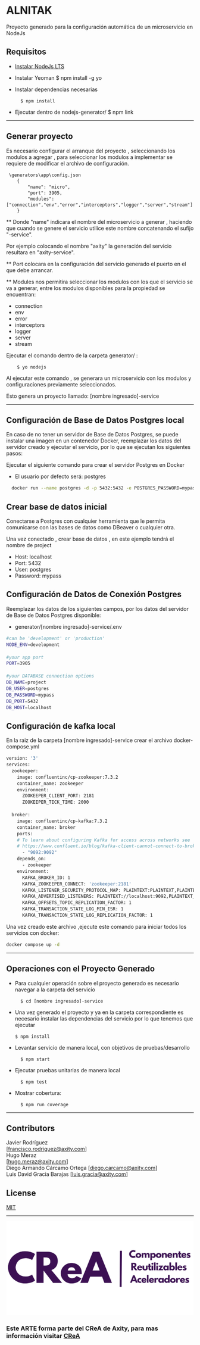 # ALNITAK

Proyecto generado para la configuración automática de un microservicio en NodeJs

## Requisitos

- [Instalar NodeJs LTS](https://nodejs.org/es/)
- Instalar Yeoman
  $ npm install -g yo
- Instalar dependencias necesarias

        $ npm install

- Ejecutar dentro de nodejs-generator/
  $ npm link

---

## Generar proyecto

Es necesario configurar el arranque del proyecto , seleccionando los modulos a agregar , para seleccionar los modulos a implementar se requiere de modificar el archivo de configuración.

     \generators\app\config.json
        {
            "name": "micro",
            "port": 3905,
            "modules":  ["connection","env","error","interceptors","logger","server","stream"]
        }

\*\* Donde "name" indicara el nombre del microservicio a generar , haciendo que cuando se genere el servicio utilice este nombre concatenando el sufijo "-service".

Por ejemplo colocando el nombre "axity" la generación del servicio resultara en "axity-service".

\*\* Port colocara en la configuración del servicio generado el puerto en el que debe arrancar.

\*\* Modules nos permitira seleccionar los modulos con los que el servicio se va a generar, entre los modulos disponibles para la propiedad se encuentran:

- connection
- env
- error
- interceptors
- logger
- server
- stream

Ejecutar el comando dentro de la carpeta generator/ :

        $ yo nodejs

Al ejecutar este comando , se generara un microservicio con los modulos y configuraciones previamente seleccionados.

Esto genera un proyecto llamado: [nombre ingresado]-service

---

## Configuración de Base de Datos Postgres local

En caso de no tener un servidor de Base de Datos Postgres, se puede instalar una imagen en un contenedor Docker, reemplazar los datos del servidor creado y ejecutar el servicio, por lo que se ejecutan los siguientes pasos:

Ejecutar el siguiente comando para crear el servidor Postgres en Docker

- El usuario por defecto será: postgres

```bash
  docker run --name postgres -d -p 5432:5432 -e POSTGRES_PASSWORD=mypass postgres:alpine
```

## Crear base de datos inicial

Conectarse a Postgres con cualquier herramienta que le permita comunicarse con las bases de datos como DBeaver o cualquier otra.

Una vez conectado , crear base de datos , en este ejemplo tendrá el nombre de project

- Host: localhost
- Port: 5432
- User: postgres
- Password: mypass

## Configuración de Datos de Conexión Postgres

Reemplazar los datos de los siguientes campos, por los datos del servidor de Base de Datos Postgres disponible:

- generator/[nombre ingresado]-service/.env

```bash
#can be 'development' or 'production'
NODE_ENV=development

#your app port
PORT=3905

#your DATABASE connection options
DB_NAME=project
DB_USER=postgres
DB_PASSWORD=mypass
DB_PORT=5432
DB_HOST=localhost

```

## Configuración de kafka local

En la raiz de la carpeta [nombre ingresado]-service crear el archivo docker-compose.yml

```bash
version: '3'
services:
  zookeeper:
    image: confluentinc/cp-zookeeper:7.3.2
    container_name: zookeeper
    environment:
      ZOOKEEPER_CLIENT_PORT: 2181
      ZOOKEEPER_TICK_TIME: 2000

  broker:
    image: confluentinc/cp-kafka:7.3.2
    container_name: broker
    ports:
    # To learn about configuring Kafka for access across networks see
    # https://www.confluent.io/blog/kafka-client-cannot-connect-to-broker-on-aws-on-docker-etc/
      - "9092:9092"
    depends_on:
      - zookeeper
    environment:
      KAFKA_BROKER_ID: 1
      KAFKA_ZOOKEEPER_CONNECT: 'zookeeper:2181'
      KAFKA_LISTENER_SECURITY_PROTOCOL_MAP: PLAINTEXT:PLAINTEXT,PLAINTEXT_INTERNAL:PLAINTEXT
      KAFKA_ADVERTISED_LISTENERS: PLAINTEXT://localhost:9092,PLAINTEXT_INTERNAL://broker:29092
      KAFKA_OFFSETS_TOPIC_REPLICATION_FACTOR: 1
      KAFKA_TRANSACTION_STATE_LOG_MIN_ISR: 1
      KAFKA_TRANSACTION_STATE_LOG_REPLICATION_FACTOR: 1

```

Una vez creado este archivo ,ejecute este comando para iniciar todos los servicios con docker:

```bash
docker compose up -d
```

---

## Operaciones con el Proyecto Generado

- Para cualquier operación sobre el proyecto generado es necesario navegar a la carpeta del servicio

        $ cd [nombre ingresado]-service

- Una vez generado el proyecto y ya en la carpeta correspondiente es necesario instalar las dependencias del servicio por lo que tenemos que ejecutar

      $ npm install

- Levantar servicio de manera local, con objetivos de pruebas/desarrollo

        $ npm start

- Ejecutar pruebas unitarias de manera local

        $ npm test

- Mostrar cobertura:

        $ npm run coverage

---

## Contributors

Javier Rodríguez  
[francisco.rodriguez@axity.com]  
Hugo Meraz  
[hugo.meraz@axity.com]  
Diego Armando Cárcamo Ortega
[diego.carcamo@axity.com]  
Luis David Gracia Barajas
[luis.gracia@axity.com]

## License

[MIT](https://opensource.org/licenses/MIT)

---

![CReA](/assets/CReA.png)

### Este ARTE forma parte del CReA de Axity, para mas información visitar [CReA](https://intellego365.sharepoint.com/sites/CentralAxity/M%C3%A9xico/Consultoria/Arquitectura/SitePages/CReA.aspx)

